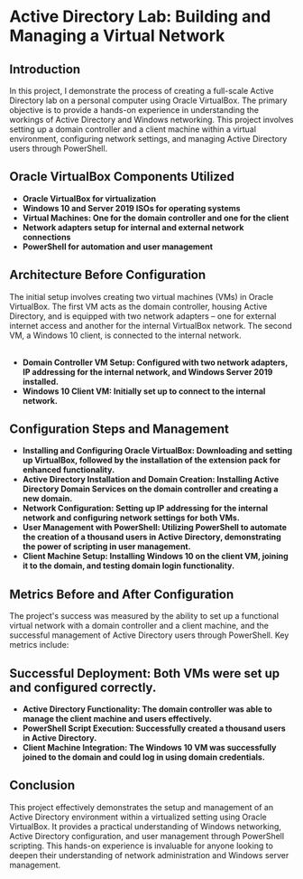 <h1>Active Directory Lab: Building and Managing a Virtual Network</h1>

 <!--### [YouTube Demonstration](link goes here)-->

<h2>Introduction</h2>

In this project, I demonstrate the process of creating a full-scale Active Directory lab on a personal computer using Oracle VirtualBox. The primary objective is to provide a hands-on experience in understanding the workings of Active Directory and Windows networking. This project involves setting up a domain controller and a client machine within a virtual environment, configuring network settings, and managing Active Directory users through PowerShell.

<h2>Oracle VirtualBox Components Utilized</h2>

- <b>Oracle VirtualBox for virtualization</b>
- <b>Windows 10 and Server 2019 ISOs for operating systems</b>
- <b>Virtual Machines: One for the domain controller and one for the client</b>
- <b>Network adapters setup for internal and external network connections</b>
- <b>PowerShell for automation and user management</b>

<h2>Architecture Before Configuration</h2>
The initial setup involves creating two virtual machines (VMs) in Oracle VirtualBox. The first VM acts as the domain controller, housing Active Directory, and is equipped with two network adapters – one for external internet access and another for the internal VirtualBox network. The second VM, a Windows 10 client, is connected to the internal network.
<br/><br/>

- <b>Domain Controller VM Setup: Configured with two network adapters, IP addressing for the internal network, and Windows Server 2019 installed.</b>
- <b>Windows 10 Client VM: Initially set up to connect to the internal network.</b>

<h2>Configuration Steps and Management</h2>

- <b>Installing and Configuring Oracle VirtualBox: Downloading and setting up VirtualBox, followed by the installation of the extension pack for enhanced functionality.</b>
- <b>Active Directory Installation and Domain Creation: Installing Active Directory Domain Services on the domain controller and creating a new domain.</b>
- <b>Network Configuration: Setting up IP addressing for the internal network and configuring network settings for both VMs.</b>
- <b>User Management with PowerShell: Utilizing PowerShell to automate the creation of a thousand users in Active Directory, demonstrating the power of scripting in user management.</b>
- <b>Client Machine Setup: Installing Windows 10 on the client VM, joining it to the domain, and testing domain login functionality.</b>

<h2>Metrics Before and After Configuration</h2>
<p>The project's success was measured by the ability to set up a functional virtual network with a domain controller and a client machine, and the successful management of Active Directory users through PowerShell. Key metrics include:</p>

<h2>Successful Deployment: Both VMs were set up and configured correctly.</h2>

- <b>Active Directory Functionality: The domain controller was able to manage the client machine and users effectively.</b>
- <b>PowerShell Script Execution: Successfully created a thousand users in Active Directory.</b>
- <b>Client Machine Integration: The Windows 10 VM was successfully joined to the domain and could log in using domain credentials.</b>
  
<h2>Conclusion</h2>
This project effectively demonstrates the setup and management of an Active Directory environment within a virtualized setting using Oracle VirtualBox. It provides a practical understanding of Windows networking, Active Directory configuration, and user management through PowerShell scripting. This hands-on experience is invaluable for anyone looking to deepen their understanding of network administration and Windows server management.
<br />

<!--
 ```diff
- text in red
+ text in green
! text in orange
# text in gray
@@ text in purple (and bold)@@
```
--!>

